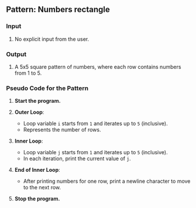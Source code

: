 ## Pattern: Numbers rectangle

### Input
1. No explicit input from the user.

### Output
1. A 5x5 square pattern of numbers, where each row contains numbers from 1 to 5.

### Pseudo Code for the Pattern

1. **Start the program.**

2. **Outer Loop**:
   - Loop variable `i` starts from `1` and iterates up to `5` (inclusive).
   - Represents the number of rows.

3. **Inner Loop**:
   - Loop variable `j` starts from `1` and iterates up to `5` (inclusive).
   - In each iteration, print the current value of `j`.

4. **End of Inner Loop**:
   - After printing numbers for one row, print a newline character to move to the next row.

5. **Stop the program.**
